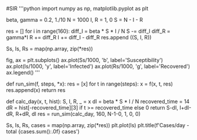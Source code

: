 #SIR
'''python
import numpy as np, matplotlib.pyplot as plt

beta, gamma = 0.2, 1./10
N = 1000
I, R = 1, 0
S = N - I - R

res = []
for i in range(160):
    diff_I = beta * S * I / N
    S -= diff_I
    diff_R = gamma*I
    R += diff_R
    I += diff_I - diff_R
    res.append ((S, I, R))
    
Ss, Is, Rs = map(np.array, zip(*res))

fig, ax = plt.subplots()
ax.plot(Ss/1000, 'b', label='Susceptibility')
ax.plot(Is/1000, 'y', label='Infected')
ax.plot(Rs/1000, 'g', label='Recovered')
ax.legend()
'''




def run_sim(f, steps, *x):
    res = [x]
    for t in range(steps):
        x = f(x, t, res)
        res.append(x)
    return res

def calc_day(x, t, hist):
    S, I, R, _ = x
    dI = beta * S * I / N
    recovered_time = 14
    dR = hist[-recovered_time][3] if t >= recovered_time else 0
    return S-dI, I+dI-dR, R+dR, dI
res = run_sim(calc_day, 160, N-1-0, 1, 0, 0)

Ss, Is, Rs, cases = map(np.array, zip(*res))
plt.plot(Is)
plt.title(f'Cases/day - total {cases.sum():.0f} cases')




